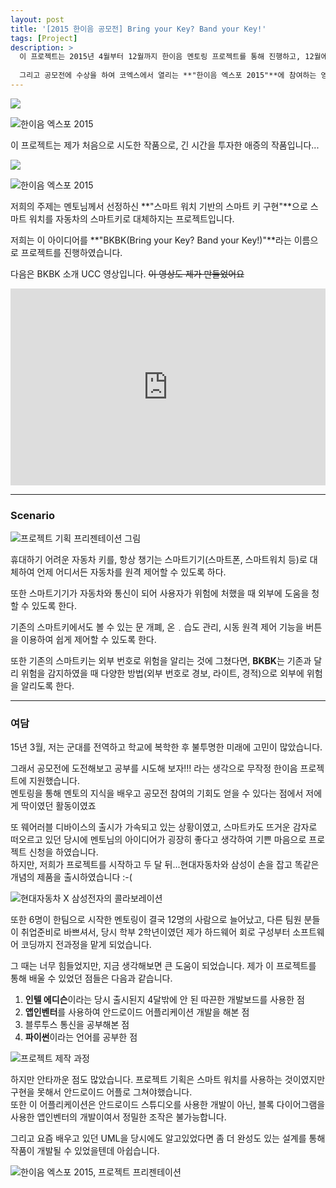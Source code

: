 ```yaml
---
layout: post
title: '[2015 한이음 공모전] Bring your Key? Band your Key!'
tags: [Project]
description: >
  이 프로젝트는 2015년 4월부터 12월까지 한이음 멘토링 프로젝트를 통해 진행하고, 12월에 한이음 공모전에 나간 프로젝트입니다.  
  
  그리고 공모전에 수상을 하여 코엑스에서 열리는 **"한이음 엑스포 2015"**에 참여하는 영광을 받았습니다.
---
```


![](/public/img/project/haneium-1.jpg)  

![한이음 엑스포 2015](/public/img/project/haneium-2.jpg)  


이 프로젝트는 제가 처음으로 시도한 작품으로, 긴 시간을 투자한 애증의 작품입니다...  

![](/public/img/project/haneium-3.jpg)  

![한이음 엑스포 2015](/public/img/project/haneium-4.jpg)  


저희의 주제는 멘토님께서 선정하신 **"스마트 워치 기반의 스마트 키 구현"**으로 스마트 워치를 자동차의 스마트키로 대체하지는 프로젝트입니다.  

저희는 이 아이디어를 **"BKBK(Bring your Key? Band your Key!)"**라는 이름으로 프로젝트를 진행하였습니다.  

다음은 BKBK 소개 UCC 영상입니다. ~~이 영상도 제가 만들었어요~~  

<iframe width="100%" height="315" src="https://www.youtube.com/embed/rTMsQeGkx3I" frameborder="0" allowfullscreen></iframe>  

***

### Scenario

![프로젝트 기획 프리젠테이션 그림](/public/img/project/haneium-5.jpg)  


휴대하기 어려운 자동차 키를, 항상 챙기는 스마트기기(스마트폰, 스마트워치 등)로 대체하여 언제 어디서든 자동차를 원격 제어할 수 있도록 하다.  

또한 스마트기기가 자동차와 통신이 되어 사용자가 위험에 처했을 때 외부에 도움을 청할 수 있도록 한다.  

기존의 스마트키에서도 볼 수 있는 문 개폐, 온﹒습도 관리, 시동 원격 제어 기능을 버튼을 이용하여 쉽게 제어할 수 있도록 한다.  

또한 기존의 스마트키는 외부 번호로 위험을 알리는 것에 그쳤다면, **BKBK**는 기존과 달리 위험을 감지하였을 때 다양한 방법(외부 번호로 경보, 라이트, 경적)으로 외부에 위험을 알리도록 한다.  

***

### 여담

15년 3월, 저는 군대를 전역하고 학교에 복학한 후 불투명한 미래에 고민이 많았습니다.  

그래서 공모전에 도전해보고 공부를 시도해 보자!!! 라는 생각으로 무작정 한이음 프로젝트에 지원했습니다.  
멘토링을 통해 멘토의 지식을 배우고 공모전 참여의 기회도 얻을 수 있다는 점에서 저에게 딱이였던 활동이였죠  

또 웨어러블 디바이스의 출시가 가속되고 있는 상황이였고, 스마트카도 뜨거운 감자로 떠오르고 있던 당시에 멘토님의 아이디어가 굉장히 좋다고 생각하여 기쁜 마음으로 프로젝트 신청을 하였습니다.  
하지만, 저희가 프로젝트를 시작하고 두 달 뒤...현대자동차와 삼성이 손을 잡고 똑같은 개념의 제품을 출시하였습니다 :-(

![현대자동차 X 삼성전자의 콜라보레이션](/public/img/project/haneium-6.jpg)  


또한 6명이 한팀으로 시작한 멘토링이 결국 12명의 사람으로 늘어났고, 다른 팀원 분들이 취업준비로 바쁘셔서, 당시 학부 2학년이였던 제가 하드웨어 회로 구성부터 소프트웨어 코딩까지 전과정을 맡게 되었습니다.  

그 때는 너무 힘들었지만, 지금 생각해보면 큰 도움이 되었습니다. 제가 이 프로젝트를 통해 배울 수 있었던 점들은 다음과 같습니다.  


1. **인텔 에디슨**이라는 당시 출시된지 4달밖에 안 된 따끈한 개발보드를 사용한 점
2. **앱인벤터**를 사용하여 안드로이드 어플리케이션 개발을 해본 점
3. 블루투스 통신을 공부해본 점
4. **파이썬**이라는 언어를 공부한 점


![프로젝트 제작 과정](/public/img/project/haneium-7.jpg)  


하지만 안타까운 점도 많았습니다. 프로젝트 기획은 스마트 워치를 사용하는 것이였지만 구현을 못해서 안드로이드 어플로 그쳐야했습니다.  
또한 이 어플리케이션은 안드로이드 스튜디오를 사용한 개발이 아닌, 블록 다이어그램을 사용한 앱인벤터의 개발이여서 정밀한 조작은 불가능합니다.  

그리고 요즘 배우고 있던 UML을 당시에도 알고있었다면 좀 더 완성도 있는 설계를 통해 작품이 개발될 수 있었을텐데 아쉽습니다.  


![한이음 엑스포 2015, 프로젝트 프리젠테이션](/public/img/project/haneium-8.jpg)  

